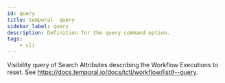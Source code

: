 ```yaml
---
id: query
title: temporal  query
sidebar_label: query
description: Definition for the query command option.
tags:
	- cli
---
```


 Visibility query of Search Attributes describing the Workflow Executions to reset. See https://docs.temporal.io/docs/tctl/workflow/list#--query.
